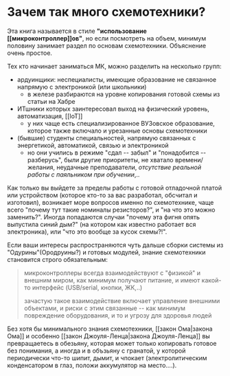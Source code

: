 # Зачем так много схемотехники?

Эта книга называется в стиле **"использование [[микроконтроллер]]ов"**, но если посмотреть на объем, минимум половину занимает раздел по основам схемотехники. Объяснение очень простое.

Тех кто начинает заниматься МК, можно разделить на несколько групп:
- ардуинщики: неспециалисты, имеющие образование не связанное напрямую с электроникой (или школьники)
	- в железе разбираются на уровне копирования готовой схемы из статьи на Хабре
- ИТшники которых заинтересовал выход на физический уровень, автоматизация, [[IoT]]
	- у них чаще есть специализированное ВУЗовское образование, которое также включало и урезанные основы схемотехники
- (бывшие) студенты специальностей, напрямую связанных с энергетикой, автоматикой, связью и электроникой
	- но они учились в режиме "сдал -- забыл" и "понадобится -- разберусь", были другие приоритеты, не хватало времени/желания, неудачные преподаватели, *отсутствие реальной работы с паяльником при обучении*,..

Как только вы выйдете за пределы работы с готовой отладочной платой или устройством (которое кто-то за вас разработал, обсчитал и изготовил), возникает море вопросов именно по схемотехнике, чаще всего "почему тут такие номиналы резисторов?", и "на что это можно заменить?". Иногда попадаются случаи "почему эта фигня опять выпустила синий дым?" (на котором как известно работает вся электроника), или "что это вообще за кусок схемы?!".

Если ваши интересы распространяются чуть дальше сборки системы из "Одурины"(Ородруины?) и готовых модулей, знание схемотехники становится строго обязательным:

> микроконтроллеры всегда взаимодействуют с "физикой" и внешним миром, как минимум получают питание, и имеют какой-то интерфейс (USB/serial, кнопки, ЖК,..)
> 
> зачастую такое взаимодействие включает управление внешними объектами, и риски с этим связанные -- как минимум повреждение оборудования, и то и угрозу для здоровья людей

Без хотя бы минимального знания схемотехники, [[закон Ома|закона Ома]] и особенно [[закон Джоуля-Ленца|закона Джоуля-Ленца]] вы превращаетесь в обезьяну, которая может только копировать готовое без понимания, а иногда и в объзьяну с гранатой, у которой периодически что-то шипит, дымит, и чпокает (электролитическим конденсатором в глаз, положи аккумулятор на место....).
